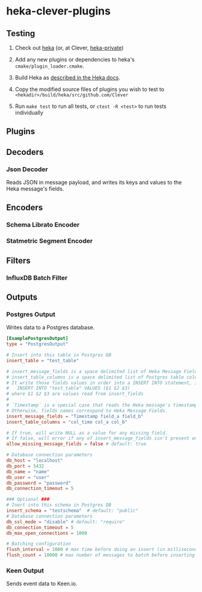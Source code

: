 heka-clever-plugins
===================

Testing
-------

1. Check out [heka](https://github.com/mozilla-services/heka/) (or, at Clever, [heka-private](https://github.com/Clever/heka-private))

2. Add any new plugins or dependencies to heka's `cmake/plugin_loader.cmake`.

3. Build Heka as [described in the Heka docs](http://hekad.readthedocs.org/en/v0.6.0/installing.html).

4. Copy the modified source files of plugins you wish to test to `<hekadir>/build/heka/src/github.com/Clever`

5. Run `make test` to run all tests, or `ctest -R <test>` to run tests individually

Plugins
-------

## Decoders
### Json Decoder

Reads JSON in message payload, and writes its keys and values to the Heka message's fields.

## Encoders
### Schema Librato Encoder
### Statmetric Segment Encoder

## Filters
### InfluxDB Batch Filter

## Outputs
### Postgres Output

Writes data to a Postgres database.

```toml
[ExamplePostgresOutput]
type = "PostgresOutput"

# Insert into this table in Postgres DB
insert_table = "test_table"

# insert_message_fields is a space delimited list of Heka Message Fields names.
# insert_table_columns is a space delimited list of Postgres table columns.
# It write those fields values in order into a INSERT INTO statement, i.e.
#   INSERT INTO "test_table" VALUES ($1 $2 $3)
# where $1 $2 $3 are values read from insert_fields
#
# `Timestamp` is a special case that reads the Heka message's timestamp.
# Otherwise, fields names correspond to Heka Message Fields.
insert_message_fields = "Timestamp field_a field_b"
insert_table_columns = "col_time col_a col_b"

# If true, will write NULL as a value for any missing field.
# If false, will error if any of insert_message_fields isn't present on the Heka message.
allow_missing_message_fields = false # default: true

# Database connection parameters
db_host = "localhost"
db_port = 5432
db_name = "name"
db_user = "user"
db_password = "password"
db_connection_timeout = 5

### Optional ###
# Inert into this schema in Postgres DB
insert_schema = "testschema"  # default: "public"
# Database connection parameters
db_ssl_mode = "disable" # default: "require"
db_connection_timeout = 5
db_max_open_connections = 1000

# Batching configuration
flush_interval = 1000 # max time before doing an insert (in milliseconds)
flush_count = 10000 # max number of messages to batch before inserting
```

### Keen Output

Sends event data to Keen.io.

